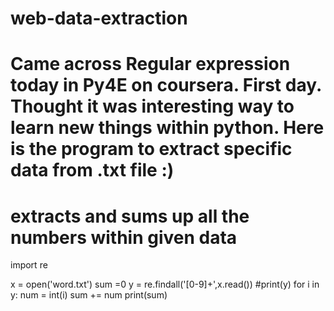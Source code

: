 # web-data-extraction
# Came across Regular expression today in Py4E on coursera. First day. Thought it was interesting way to learn new things within python. Here is the program to extract specific data from .txt file :)
# extracts and sums up all the numbers within given data
import re

x = open('word.txt')
sum =0
y = re.findall('[0-9]+',x.read())
#print(y)
for i in y:
    num = int(i)
    sum += num
print(sum)
